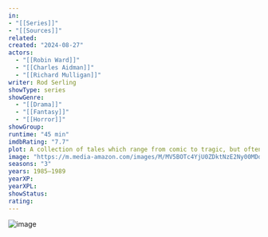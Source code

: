 ```yaml
---
in:
- "[[Series]]"
- "[[Sources]]"
related: 
created: "2024-08-27"
actors: 
  - "[[Robin Ward]]"
  - "[[Charles Aidman]]"
  - "[[Richard Mulligan]]"
writer: Rod Serling
showType: series
showGenre: 
  - "[[Drama]]"
  - "[[Fantasy]]"
  - "[[Horror]]"
showGroup: 
runtime: "45 min"
imdbRating: "7.7"
plot: A collection of tales which range from comic to tragic, but often have a wicked sense of humor and an unexpected twist.
image: "https://m.media-amazon.com/images/M/MV5BOTc4YjU0ZDktNzE2Ny00MDdmLWIwZDQtMzU2NzhmODA4YmMwXkEyXkFqcGdeQXVyNjExODE1MDc@._V1_SX300.jpg"
seasons: "3"
years: 1985–1989
yearXP: 
yearXPL: 
showStatus: 
rating:
---
```

![image](https://m.media-amazon.com/images/M/MV5BOTc4YjU0ZDktNzE2Ny00MDdmLWIwZDQtMzU2NzhmODA4YmMwXkEyXkFqcGdeQXVyNjExODE1MDc@._V1_SX300.jpg)

